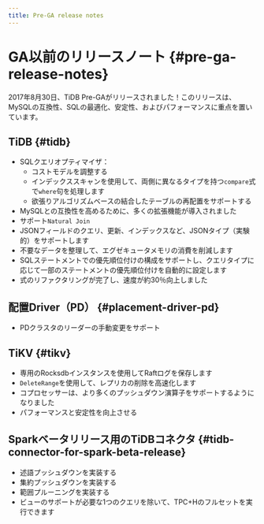 ```yaml
---
title: Pre-GA release notes
---
```


# GA以前のリリースノート {#pre-ga-release-notes}

2017年8月30日、TiDB Pre-GAがリリースされました！このリリースは、MySQLの互換性、SQLの最適化、安定性、およびパフォーマンスに重点を置いています。

## TiDB {#tidb}

-   SQLクエリオプティマイザ：
    -   コストモデルを調整する
    -   インデックススキャンを使用して、両側に異なるタイプを持つ`compare`式で`where`句を処理します
    -   欲張りアルゴリズムベースの結合したテーブルの再配置をサポートする
-   MySQLとの互換性を高めるために、多くの拡張機能が導入されました
-   サポート`Natural Join`
-   JSONフィールドのクエリ、更新、インデックスなど、JSONタイプ（実験的）をサポートします
-   不要なデータを整理して、エグゼキュータメモリの消費を削減します
-   SQLステートメントでの優先順位付けの構成をサポートし、クエリタイプに応じて一部のステートメントの優先順位付けを自動的に設定します
-   式のリファクタリングが完了し、速度が約30％向上しました

## 配置Driver（PD） {#placement-driver-pd}

-   PDクラスタのリーダーの手動変更をサポート

## TiKV {#tikv}

-   専用のRocksdbインスタンスを使用してRaftログを保存します
-   `DeleteRange`を使用して、レプリカの削除を高速化します
-   コプロセッサーは、より多くのプッシュダウン演算子をサポートするようになりました
-   パフォーマンスと安定性を向上させる

## Sparkベータリリース用のTiDBコネクタ {#tidb-connector-for-spark-beta-release}

-   述語プッシュダウンを実装する
-   集約プッシュダウンを実装する
-   範囲プルーニングを実装する
-   ビューのサポートが必要な1つのクエリを除いて、TPC+Hのフルセットを実行できます
